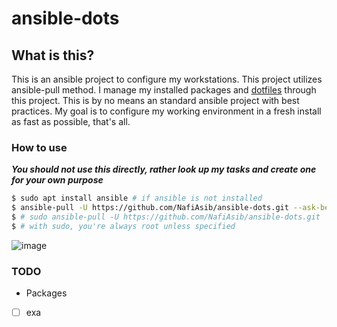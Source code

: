 # ansible-dots

## What is this?
This is an ansible project to configure my workstations. This project utilizes ansible-pull method. I manage my installed packages and [dotfiles](https://github.com/NafiAsib/dotfiles) through this project. This is by no means an standard ansible project with best practices. My goal is to configure my working environment in a fresh install as fast as possible, that's all.

### How to use
***You should not use this directly, rather look up my tasks and create one for your own purpose***
```bash
$ sudo apt install ansible # if ansible is not installed
$ ansible-pull -U https://github.com/NafiAsib/ansible-dots.git --ask-become-pass
$ # sudo ansible-pull -U https://github.com/NafiAsib/ansible-dots.git
$ # with sudo, you're always root unless specified
```
![image](https://user-images.githubusercontent.com/38901581/127496564-7360f7cb-5130-427f-96e0-d58602ea2e98.png)

### TODO
* Packages
- [ ] exa
